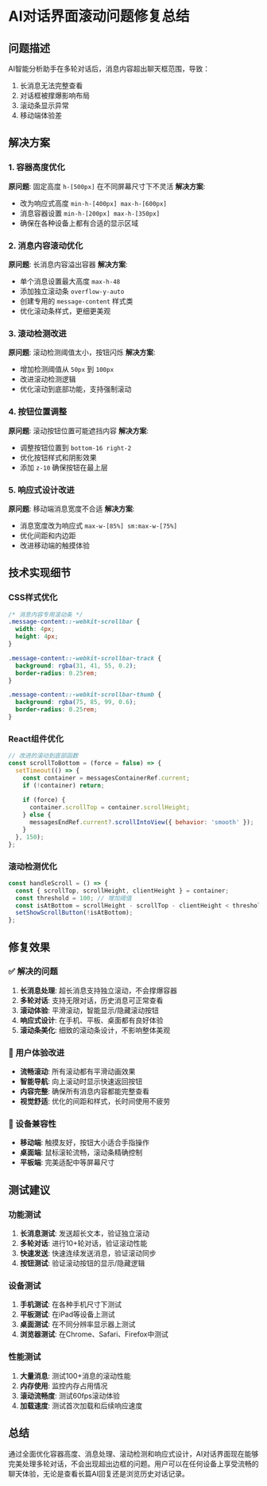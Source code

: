 # AI对话界面滚动问题修复总结

## 问题描述
AI智能分析助手在多轮对话后，消息内容超出聊天框范围，导致：
1. 长消息无法完整查看
2. 对话框被撑爆影响布局
3. 滚动条显示异常
4. 移动端体验差

## 解决方案

### 1. 容器高度优化
**原问题**: 固定高度 `h-[500px]` 在不同屏幕尺寸下不灵活
**解决方案**: 
- 改为响应式高度 `min-h-[400px] max-h-[600px]`
- 消息容器设置 `min-h-[200px] max-h-[350px]`
- 确保在各种设备上都有合适的显示区域

### 2. 消息内容滚动优化
**原问题**: 长消息内容溢出容器
**解决方案**:
- 单个消息设置最大高度 `max-h-48`
- 添加独立滚动条 `overflow-y-auto`
- 创建专用的 `message-content` 样式类
- 优化滚动条样式，更细更美观

### 3. 滚动检测改进
**原问题**: 滚动检测阈值太小，按钮闪烁
**解决方案**:
- 增加检测阈值从 `50px` 到 `100px`
- 改进滚动检测逻辑
- 优化滚动到底部功能，支持强制滚动

### 4. 按钮位置调整
**原问题**: 滚动按钮位置可能遮挡内容
**解决方案**:
- 调整按钮位置到 `bottom-16 right-2`
- 优化按钮样式和阴影效果
- 添加 `z-10` 确保按钮在最上层

### 5. 响应式设计改进
**原问题**: 移动端消息宽度不合适
**解决方案**:
- 消息宽度改为响应式 `max-w-[85%] sm:max-w-[75%]`
- 优化间距和内边距
- 改进移动端的触摸体验

## 技术实现细节

### CSS样式优化
```css
/* 消息内容专用滚动条 */
.message-content::-webkit-scrollbar {
  width: 4px;
  height: 4px;
}

.message-content::-webkit-scrollbar-track {
  background: rgba(31, 41, 55, 0.2);
  border-radius: 0.25rem;
}

.message-content::-webkit-scrollbar-thumb {
  background: rgba(75, 85, 99, 0.6);
  border-radius: 0.25rem;
}
```

### React组件优化
```jsx
// 改进的滚动到底部函数
const scrollToBottom = (force = false) => {
  setTimeout(() => {
    const container = messagesContainerRef.current;
    if (!container) return;
    
    if (force) {
      container.scrollTop = container.scrollHeight;
    } else {
      messagesEndRef.current?.scrollIntoView({ behavior: 'smooth' });
    }
  }, 150);
};
```

### 滚动检测优化
```jsx
const handleScroll = () => {
  const { scrollTop, scrollHeight, clientHeight } = container;
  const threshold = 100; // 增加阈值
  const isAtBottom = scrollHeight - scrollTop - clientHeight < threshold;
  setShowScrollButton(!isAtBottom);
};
```

## 修复效果

### ✅ 解决的问题
1. **长消息处理**: 超长消息支持独立滚动，不会撑爆容器
2. **多轮对话**: 支持无限对话，历史消息可正常查看
3. **滚动体验**: 平滑滚动，智能显示/隐藏滚动按钮
4. **响应式设计**: 在手机、平板、桌面都有良好体验
5. **滚动条美化**: 细致的滚动条设计，不影响整体美观

### 🎯 用户体验改进
- **流畅滚动**: 所有滚动都有平滑动画效果
- **智能导航**: 向上滚动时显示快速返回按钮
- **内容完整**: 确保所有消息内容都能完整查看
- **视觉舒适**: 优化的间距和样式，长时间使用不疲劳

### 📱 设备兼容性
- **移动端**: 触摸友好，按钮大小适合手指操作
- **桌面端**: 鼠标滚轮流畅，滚动条精确控制
- **平板端**: 完美适配中等屏幕尺寸

## 测试建议

### 功能测试
1. **长消息测试**: 发送超长文本，验证独立滚动
2. **多轮对话**: 进行10+轮对话，验证滚动性能
3. **快速发送**: 快速连续发送消息，验证滚动同步
4. **按钮测试**: 验证滚动按钮的显示/隐藏逻辑

### 设备测试
1. **手机测试**: 在各种手机尺寸下测试
2. **平板测试**: 在iPad等设备上测试
3. **桌面测试**: 在不同分辨率显示器上测试
4. **浏览器测试**: 在Chrome、Safari、Firefox中测试

### 性能测试
1. **大量消息**: 测试100+消息的滚动性能
2. **内存使用**: 监控内存占用情况
3. **滚动流畅度**: 测试60fps滚动体验
4. **加载速度**: 测试首次加载和后续响应速度

## 总结

通过全面优化容器高度、消息处理、滚动检测和响应式设计，AI对话界面现在能够完美处理多轮对话，不会出现超出边框的问题。用户可以在任何设备上享受流畅的聊天体验，无论是查看长篇AI回复还是浏览历史对话记录。